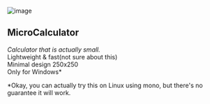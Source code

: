 ![image](https://github.com/user-attachments/assets/f84cd8d6-ba62-4dde-8d65-894a52f8a702)

**MicroCalculator**  
---  
 *Calculator that is actually small.*  
 Lightweight & fast(not sure about this)  
 Minimal design 250x250  
 Only for Windows*  


   
*Okay, you can actually try this on Linux using mono, but there's no guarantee it will work.


